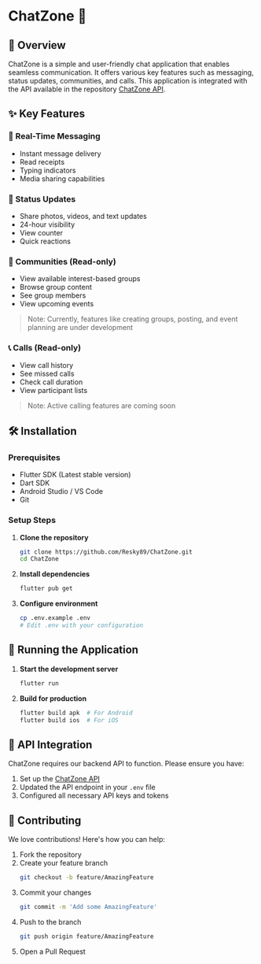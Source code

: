 # ChatZone 💬

## 🚀 Overview

ChatZone is a simple and user-friendly chat application that enables seamless communication. It offers various key features such as messaging, status updates, communities, and calls. This application is integrated with the API available in the repository [ChatZone API](https://github.com/Resky89/ChatZone-api).

## ✨ Key Features

### 💭 Real-Time Messaging
- Instant message delivery
- Read receipts
- Typing indicators
- Media sharing capabilities

### 📱 Status Updates
- Share photos, videos, and text updates
- 24-hour visibility
- View counter
- Quick reactions

### 👥 Communities (Read-only)
- View available interest-based groups
- Browse group content
- See group members
- View upcoming events
> Note: Currently, features like creating groups, posting, and event planning are under development

### 📞 Calls (Read-only)
- View call history
- See missed calls
- Check call duration
- View participant lists
> Note: Active calling features are coming soon

## 🛠️ Installation

### Prerequisites
- Flutter SDK (Latest stable version)
- Dart SDK
- Android Studio / VS Code
- Git

### Setup Steps

1. **Clone the repository**
   ```bash
   git clone https://github.com/Resky89/ChatZone.git
   cd ChatZone
   ```

2. **Install dependencies**
   ```bash
   flutter pub get
   ```

3. **Configure environment**
   ```bash
   cp .env.example .env
   # Edit .env with your configuration
   ```

## 🚦 Running the Application

1. **Start the development server**
   ```bash
   flutter run
   ```

2. **Build for production**
   ```bash
   flutter build apk  # For Android
   flutter build ios  # For iOS
   ```

## 🔌 API Integration

ChatZone requires our backend API to function. Please ensure you have:

1. Set up the [ChatZone API](https://github.com/Resky89/ChatZone-api)
2. Updated the API endpoint in your `.env` file
3. Configured all necessary API keys and tokens

## 🤝 Contributing

We love contributions! Here's how you can help:

1. Fork the repository
2. Create your feature branch
   ```bash
   git checkout -b feature/AmazingFeature
   ```
3. Commit your changes
   ```bash
   git commit -m 'Add some AmazingFeature'
   ```
4. Push to the branch
   ```bash
   git push origin feature/AmazingFeature
   ```
5. Open a Pull Request



